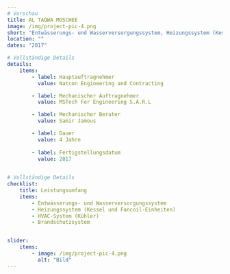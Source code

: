 ```yaml
---
# Vorschau
title: AL TAQWA MOSCHEE
image: /img/project-pic-4.png
short: "Entwässerungs- und Wasserversorgungssystem, Heizungssystem (Kessel und Fancoil-Einheiten), HVAC-System (Kühler) und Brandschutzsystem."
location: ""
dates: "2017"

# Vollständige Details
details:
    items:
        - label: Hauptauftragnehmer
          value: Natcon Engineering and Contracting

        - label: Mechanischer Auftragnehmer
          value: MSTech For Engineering S.A.R.L

        - label: Mechanischer Berater
          value: Samir Jamous

        - label: Dauer
          value: 4 Jahre 
        
        - label: Fertigstellungsdatum
          value: 2017
        

# Vollständige Details
checklist:
    title: Leistungsumfang
    items:
        - Entwässerungs- und Wasserversorgungssystem
        - Heizungssystem (Kessel und Fancoil-Einheiten)
        - HVAC-System (Kühler)
        - Brandschutzsystem


slider: 
    items:
        - image: /img/project-pic-4.png
          alt: "Bild"
---
```

